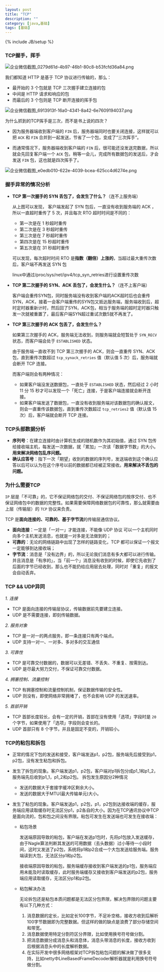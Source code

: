 ```yaml
---
layout: post
title: "TCP"
description: ""
category: [java,基础]
tags: [基础]
---
```

{% include JB/setup %}



### TCP握手，挥手

![企业微信截图_0279d61d-4b97-46b1-80c8-b53fcfd36a84.png](http://ww1.sinaimg.cn/large/87a42753ly1gg9b3ldqspj21zy0cgb29.jpg)

我们都知道 HTTP 是基于 TCP 协议进行传输的，那么：

- 最开始的 3 个包就是 TCP 三次握手建立连接的包
- 中间是 HTTP 请求和响应的包
- 而最后的 3 个包则是 TCP 断开连接的挥手包

![企业微信截图_6913913f-16a0-4341-8a42-6e7609194037.png](http://ww1.sinaimg.cn/large/87a42753ly1gg9b84vecsj20qc1d8e1r.jpg)

为什么抓到的TCP挥手是三次，而不是书上说的四次？

* 因为服务器端收到客户端的 `FIN` 后，服务器端同时也要关闭连接，这样就可以把 `ACK` 和 `FIN` 合并到一起发送，节省了一个包，变成了“三次挥手”。

* 而通常情况下，服务器端收到客户端的 `FIN` 后，很可能还没发送完数据，所以就会先回复客户端一个 `ACK` 包，稍等一会儿，完成所有数据包的发送后，才会发送 `FIN` 包，这也就是四次挥手了。

![企业微信截图_e0edb010-622e-4039-bcea-625cc4d6274e.png](http://ww1.sinaimg.cn/large/87a42753ly1gg9bci3oi6j221i09w1jn.jpg)

### 握手异常的情况分析

* **TCP 第一次握手的 SYN 丢包了，会发生了什么？**（连不上服务端）

  从上图可以发现， 客户端发起了 SYN 包后，一直没有收到服务端的 ACK ，所以一直超时重传了 5 次，并且每次 RTO 超时时间是不同的：

  - 第一次是在 1 秒超时重传
  - 第二次是在 3 秒超时重传
  - 第三次是在 7 秒超时重传
  - 第四次是在 15 秒超时重传
  - 第五次是在 31 秒超时重传

  可以发现，每次超时时间 RTO 是**指数（翻倍）上涨的**，当超过最大重传次数后，客户端不再发送 SYN 包

  linux中通过/proc/sys/net/ipv4/tcp_syn_retries进行设置重传次数

* **TCP 第二次握手的 SYN、ACK 丢包了，会发生什么？**（连不上客户端）

  客户端会重传SYN包，同时服务端没有收到客户端的ACK超时后也会重传SYN，ACK，接着一会客户端重传的SYN包又抵达服务端，服务端收到后，超时定时器重新计时，然后回了SYN，ACK包，相当于服务端的超时定时器只触发一次就被重置了，最后客户端SYN超过重试次数5就不再发了。

* **TCP 第三次握手的 ACK 包丢了，会发生什么？**

  如果第三次握手的 ACK，服务端无法收到，则服务端就会短暂处于 `SYN_RECV` 状态，而客户端会处于 `ESTABLISHED` 状态。

  由于服务端一直收不到 TCP 第三次握手的 ACK，则会一直重传 SYN、ACK 包，直到重传次数超过 `tcp_synack_retries` 值（默认值 5 次）后，服务端就会断开 TCP 连接。

  而客户端则会有两种情况：

  - 如果客户端没发送数据包，一直处于 `ESTABLISHED` 状态，然后经过 2 小时 11 分 15 秒才可以发现一个「死亡」连接，于是客户端连接就会断开连接。
  - 如果客户端发送了数据包，一直没有收到服务端对该数据包的确认报文，则会一直重传该数据包，直到重传次数超过 `tcp_retries2` 值（默认值 15 次）后，客户端就会断开 TCP 连接。

### TCP头部数据分析

* **序列号**：在建立连接时由计算机生成的随机数作为其初始值，通过 SYN 包传给接收端主机，每发送一次数据，就「累加」一次该「数据字节数」的大小。**用来解决网络包乱序问题。**
* **确认应答号**：指下一次「期望」收到的数据的序列号，发送端收到这个确认应答以后可以认为在这个序号以前的数据都已经被正常接收。**用来解决不丢包的问题。**

### 为什么需要TCP

`IP` 层是「不可靠」的，它不保证网络包的交付、不保证网络包的按序交付、也不保证网络包中的数据的完整性。如果需要保障网络数据包的可靠性，那么就需要由上层（传输层）的 `TCP` 协议来负责。

TCP 是**面向连接的、可靠的、基于字节流**的传输层通信协议。

* **面向连接**：一定是「一对一」才能连接，不能像 UDP 协议 可以一个主机同时向多个主机发送消息，也就是一对多是无法做到的；
* **可靠的**：无论的网络链路中出现了怎样的链路变化，TCP 都可以保证一个报文一定能够到达接收端；
* **字节流**：消息是「没有边界」的，所以无论我们消息有多大都可以进行传输。并且消息是「有序的」，当「前一个」消息没有收到的时候，即使它先收到了后面的字节已经收到，那么也不能扔给应用层去处理，同时对「重复」的报文会自动丢弃。

### TCP && UDP异同

*1. 连接*

- TCP 是面向连接的传输层协议，传输数据前先要建立连接。
- UDP 是不需要连接，即刻传输数据。

*2. 服务对象*

- TCP 是一对一的两点服务，即一条连接只有两个端点。
- UDP 支持一对一、一对多、多对多的交互通信

*3. 可靠性*

- TCP 是可靠交付数据的，数据可以无差错、不丢失、不重复、按需到达。
- UDP 是尽最大努力交付，不保证可靠交付数据。

*4. 拥塞控制、流量控制*

- TCP 有拥塞控制和流量控制机制，保证数据传输的安全性。
- UDP 则没有，即使网络非常拥堵了，也不会影响 UDP 的发送速率。

*5. 首部开销*

- TCP 首部长度较长，会有一定的开销，首部在没有使用「选项」字段时是 `20` 个字节，如果使用了「选项」字段则会变长的。
- UDP 首部只有 8 个字节，并且是固定不变的，开销较小。

### TCP的粘包和拆包

* 正常的情况下包的发送和接受，客户端发送p1，p2包，服务端先后接受到p1，p2包，没有发生粘包和拆包。

* 发生了拆包的现象。客户端发送p1，p2包，客户端对p1拆包分成p1_1和p1_2，服务端先后收到p1_1，p1_2和p2包。 拆包发生原因分2种情况

  * 发送的数据大于套接字缓冲区剩余大小。
  * 发送的数据大于MTU(最大传输单元)大小。

* 发生了粘包的现象。客户端发送p1，p2包，p1，p2包到达接收端的缓存，服务端应用读取缓存时无法区分p1，p2各自的大小。因为在TCP通讯协议中TCP是面向流的，包和包之间没有界限。粘包可发生在发送端也可发生在接收端：

  * 粘包场景

    发送端原因导致的粘包，客户端在发送p1包时，先将p1包放入发送缓存，由于Nagle算法判断其发送的可用数据（去头数据）过小等待一小段时间，这时又发送了p2包，系统将p1和p2合成一个大包发送给服务端。服务端读到大包，无法区分p1和p2包。

    接收端原因导致的粘包，服务端缓存接收到客户端发送的p1包，服务端应用未能及时读取缓存，此时服务端缓存又接收到客户端发送的p2包，服务端应用读取缓存，无法区分p1和p2包。

  * 粘包解决办法

    无论拆包还是粘包本质问题都是无法区分包界限，解决包界限的问题主要有以下几种方式：

    1. 消息数据的定长，比如定长100字节，不足补空格，接收方收到后解析100字节数据即为完整数据。但这样的做的缺点是浪费了部分存储空间和带宽。
    2. 消息数据使用特定分割符区分界限，比如使用换号符号做分割。
    3. 把消息数据分成消息头和消息体，消息头带消息的长度，接收方收到后根据消息头中的长度解析数据。
    4. 在实际开发中很多网络框架对TCP拆包粘包问题的解决做了很多支持，比如netty中LineBasedFrameDecoder解析器就是利用换号符号做分割。



